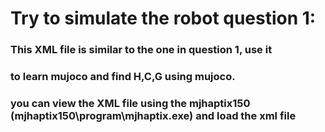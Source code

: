 # Try to simulate the robot question 1:

### This XML file is similar to the one in question 1, use it 
### to learn mujoco and find H,C,G using mujoco.
### you can view the XML file using the mjhaptix150 (mjhaptix150\program\mjhaptix.exe) and load the xml file
